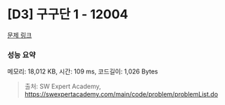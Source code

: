 # [D3] 구구단 1 - 12004 

[문제 링크](https://swexpertacademy.com/main/code/problem/problemDetail.do?contestProbId=AXkcWgFa8sADFAS8) 

### 성능 요약

메모리: 18,012 KB, 시간: 109 ms, 코드길이: 1,026 Bytes



> 출처: SW Expert Academy, https://swexpertacademy.com/main/code/problem/problemList.do